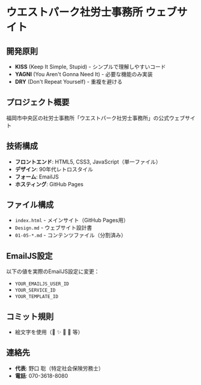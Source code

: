 # ウエストパーク社労士事務所 ウェブサイト

## 開発原則
- **KISS** (Keep It Simple, Stupid) - シンプルで理解しやすいコード
- **YAGNI** (You Aren't Gonna Need It) - 必要な機能のみ実装
- **DRY** (Don't Repeat Yourself) - 重複を避ける

## プロジェクト概要
福岡市中央区の社労士事務所「ウエストパーク社労士事務所」の公式ウェブサイト

## 技術構成
- **フロントエンド**: HTML5, CSS3, JavaScript（単一ファイル）
- **デザイン**: 90年代レトロスタイル
- **フォーム**: EmailJS
- **ホスティング**: GitHub Pages

## ファイル構成
- `index.html` - メインサイト（GitHub Pages用）
- `Design.md` - ウェブサイト設計書
- `01-05-*.md` - コンテンツファイル（分割済み）

## EmailJS設定
以下の値を実際のEmailJS設定に変更：
- `YOUR_EMAILJS_USER_ID`
- `YOUR_SERVICE_ID` 
- `YOUR_TEMPLATE_ID`

## コミット規則
- 絵文字を使用（📝 ✨ 🐛 🎨 等）

## 連絡先
- **代表**: 野口 聡（特定社会保険労務士）
- **電話**: 070-3618-8080
